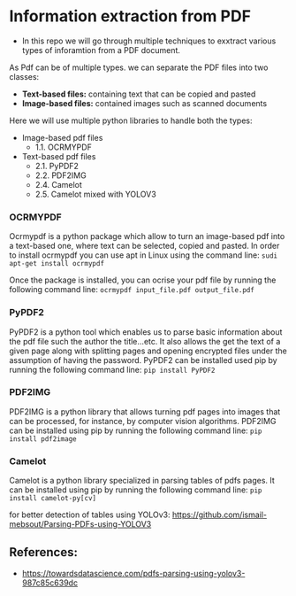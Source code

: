 # Information extraction from PDF
- In this repo we will go through multiple techniques to exxtract various types of inforamtion from a PDF document.

As Pdf can be of multiple types. we can separate the PDF files into two classes:
- **Text-based files:** containing text that can be copied and pasted
- **Image-based files:** contained images such as scanned documents

Here we will use multiple python libraries to handle both the types:
- Image-based pdf files
	- 1.1. OCRMYPDF
- Text-based pdf files
	- 2.1. PyPDF2
	- 2.2. PDF2IMG
	- 2.4. Camelot
	- 2.5. Camelot mixed with YOLOV3

### OCRMYPDF
Ocrmypdf is a python package which allow to turn an image-based pdf into a text-based one, where text can be selected, copied and pasted.
In order to install ocrmypdf you can use apt in Linux using the command line:
``sudi apt-get install ocrmypdf``

Once the package is installed, you can ocrise your pdf file by running the following command line:
``ocrmypdf input_file.pdf output_file.pdf``


### PyPDF2
PyPDF2 is a python tool which enables us to parse basic information about the pdf file such the author the title…etc. It also allows the get the text of a given page along with splitting pages and opening encrypted files under the assumption of having the password.
PyPDF2 can be installed used pip by running the following command line:
``pip install PyPDF2``

### PDF2IMG
PDF2IMG is a python library that allows turning pdf pages into images that can be processed, for instance, by computer vision algorithms.
PDF2IMG can be installed using pip by running the following command line:
``pip install pdf2image``


### Camelot
Camelot is a python library specialized in parsing tables of pdfs pages. It can be installed using pip by running the following command line:
``pip install camelot-py[cv]``

for better detection of tables using YOLOv3: https://github.com/ismail-mebsout/Parsing-PDFs-using-YOLOV3

## References:
- https://towardsdatascience.com/pdfs-parsing-using-yolov3-987c85c639dc


